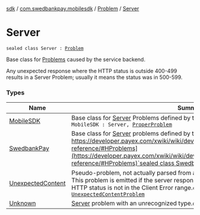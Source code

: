 [sdk](../../../index.md) / [com.swedbankpay.mobilesdk](../../index.md) / [Problem](../index.md) / [Server](./index.md)

# Server

`sealed class Server : `[`Problem`](../index.md)

Base class for [Problems](../index.md) caused by the service backend.

Any unexpected response where the HTTP status is outside 400-499
results in a Server Problem; usually it means the status was in 500-599.

### Types

| Name | Summary |
|---|---|
| [MobileSDK](-mobile-s-d-k/index.md) | Base class for [Server](./index.md) Problems defined by the example backend.`sealed class MobileSDK : Server, `[`ProperProblem`](../../-proper-problem/index.md) |
| [SwedbankPay](-swedbank-pay/index.md) | Base class for [Server](./index.md) problems defined by the Swedbank Pay backend. [https://developer.payex.com/xwiki/wiki/developer/view/Main/ecommerce/technical-reference/#HProblems](https://developer.payex.com/xwiki/wiki/developer/view/Main/ecommerce/technical-reference/#HProblems)`sealed class SwedbankPay : Server, `[`SwedbankPayProblem`](../../-swedbank-pay-problem/index.md) |
| [UnexpectedContent](-unexpected-content/index.md) | Pseudo-problem, not actually parsed from an application/problem+json response. This problem is emitted if the server response is in an unexpected format and the HTTP status is not in the Client Error range.`class UnexpectedContent : Server, `[`UnexpectedContentProblem`](../../-unexpected-content-problem/index.md) |
| [Unknown](-unknown/index.md) | [Server](./index.md) problem with an unrecognized type.`class Unknown : Server, `[`UnknownProblem`](../../-unknown-problem/index.md) |
